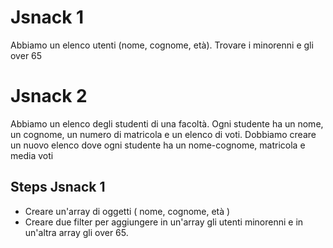 # Jsnack 1

Abbiamo un elenco utenti (nome, cognome, età). Trovare i minorenni e gli over 65

# Jsnack 2

Abbiamo un elenco degli studenti di una facoltà. Ogni studente ha un nome, un cognome, un numero di matricola e un elenco di voti. Dobbiamo creare un nuovo elenco dove ogni studente ha un nome-cognome, matricola e media voti

## Steps Jsnack 1

-   Creare un'array di oggetti ( nome, cognome, età )
-   Creare due filter per aggiungere in un'array gli utenti minorenni e in un'altra array gli over 65.

